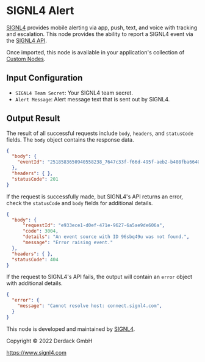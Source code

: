 # SIGNL4 Alert
[SIGNL4](https://www.signl4.com/) provides mobile alerting via app, push, text, and voice with tracking and escalation. This node provides the ability to report a SIGNL4 event via the [SIGNL4 API](https://www.signl4.com/developers/api).

Once imported, this node is available in your application's collection of [Custom Nodes](https://docs.losant.com/workflows/custom-nodes/overview/).

## Input Configuration
* `SIGNL4 Team Secret`: Your SIGNL4 team secret.
* `Alert Message`: Alert message text that is sent out by SIGNL4.

## Output Result
The result of all successful requests include `body`, `headers`, and `statusCode` fields. The `body` object contains the response data.

```json
{
  "body": {
    "eventId": "2518583650940558238_7647c33f-f66d-495f-aeb2-b408fba66404"
  },
  "headers": { },
  "statusCode": 201
}
```

If the request is successfully made, but SIGNL4's API returns an error, check the `statusCode` and `body` fields for additional details.

```json
{
  "body": {
      "requestId": "e933ece1-d0ef-471e-9627-6a5ae9de606a",
      "code": 3004,
      "details": "An event source with ID 96sbq49u was not found.",
      "message": "Error raising event."
  },
  "headers": { },
  "statusCode": 404
}
```

If the request to SIGNL4's API fails, the output will contain an `error` object with additional details.

```json
{
  "error": {
    "message": "Cannot resolve host: connect.signl4.com",
  }
} 
```

This node is developed and maintained by [SIGNL4](https://www.signl4.com).

Copyright © 2022 Derdack GmbH

https://www.signl4.com

